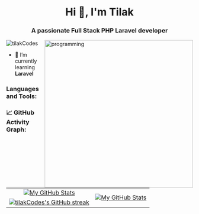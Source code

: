 <h1 align="center">Hi 👋, I'm Tilak</h1>
<h3 align="center">A passionate Full Stack PHP Laravel developer</h3>
<img align="right" alt="programming" width="400" src="https://images.squarespace-cdn.com/content/v1/5769fc401b631bab1addb2ab/1541580611624-TE64QGKRJG8SWAIUS7NS/ke17ZwdGBToddI8pDm48kPoswlzjSVMM-SxOp7CV59BZw-zPPgdn4jUwVcJE1ZvWQUxwkmyExglNqGp0IvTJZamWLI2zvYWH8K3-s_4yszcp2ryTI0HqTOaaUohrI8PI6FXy8c9PWtBlqAVlUS5izpdcIXDZqDYvprRqZ29Pw0o/coding-freak.gif">

<p align="left"> <img src="https://komarev.com/ghpvc/?username=tilakCodes&label=Profile%20views&color=0e75b6&style=flat" alt="tilakCodes" /> </p>

- 🌱 I’m currently learning **Laravel**

<h3 align="left">Languages and Tools:</h3>
<p align="left"> 
    <!-- Your languages and tools here -->
</p>

### 📈 GitHub Activity Graph:
<table>
    <tr>
        <td align="center">
            <a href="https://github.com/tilakCodes">
                <img src="https://github-readme-stats.vercel.app/api?username=tilakCodes&show_icons=true&theme=tokyonight" alt="My GitHub Stats"/>
            </a>
        </td>
        <td rowspan="2" align="center">
            <a href="https://github.com/tilakCodes">
                <img src="https://github-readme-stats.vercel.app/api/top-langs/?username=tilakCodes&theme=tokyonight&langs_count=8" alt="My GitHub Stats"/>
            </a>
        </td>
    </tr>
    <tr>
        <td align="center">
            <a href="https://github.com/tilakCodes">
                <img src="https://github-readme-streak-stats.herokuapp.com/?user=tilakCodes&theme=tokyonight" alt="tilakCodes's GitHub streak"/>
            </a>
        </td>
    </tr>
</table>
